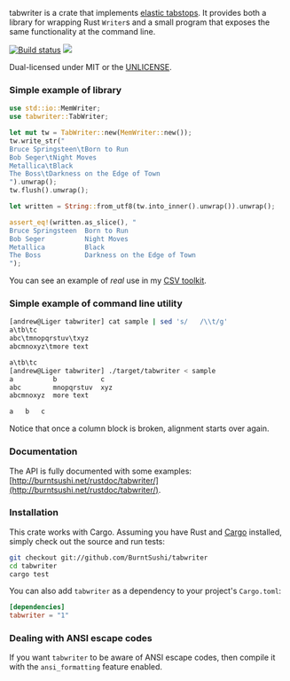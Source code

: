 tabwriter is a crate that implements
[elastic tabstops](http://nickgravgaard.com/elastictabstops/index.html). It
provides both a library for wrapping Rust `Writer`s and a small program that
exposes the same functionality at the command line.

[![Build status](https://api.travis-ci.org/BurntSushi/tabwriter.png)](https://travis-ci.org/BurntSushi/tabwriter)
[![](http://meritbadge.herokuapp.com/tabwriter)](https://crates.io/crates/tabwriter)

Dual-licensed under MIT or the [UNLICENSE](http://unlicense.org).


### Simple example of library

```rust
use std::io::MemWriter;
use tabwriter::TabWriter;

let mut tw = TabWriter::new(MemWriter::new());
tw.write_str("
Bruce Springsteen\tBorn to Run
Bob Seger\tNight Moves
Metallica\tBlack
The Boss\tDarkness on the Edge of Town
").unwrap();
tw.flush().unwrap();

let written = String::from_utf8(tw.into_inner().unwrap()).unwrap();

assert_eq!(written.as_slice(), "
Bruce Springsteen  Born to Run
Bob Seger          Night Moves
Metallica          Black
The Boss           Darkness on the Edge of Town
");
```

You can see an example of *real* use in my
[CSV toolkit](https://github.com/BurntSushi/xcsv/blob/master/src/table.rs#L37-L40).


### Simple example of command line utility

```bash
[andrew@Liger tabwriter] cat sample | sed 's/   /\\t/g'
a\tb\tc
abc\tmnopqrstuv\txyz
abcmnoxyz\tmore text

a\tb\tc
[andrew@Liger tabwriter] ./target/tabwriter < sample
a          b           c
abc        mnopqrstuv  xyz
abcmnoxyz  more text

a   b   c
```

Notice that once a column block is broken, alignment starts over again.


### Documentation

The API is fully documented with some examples:
[http://burntsushi.net/rustdoc/tabwriter/](http://burntsushi.net/rustdoc/tabwriter/).


### Installation

This crate works with Cargo. Assuming you have Rust and
[Cargo](http://crates.io/) installed, simply check out the source and run
tests:

```bash
git checkout git://github.com/BurntSushi/tabwriter
cd tabwriter
cargo test
```

You can also add `tabwriter` as a dependency to your project's `Cargo.toml`:

```toml
[dependencies]
tabwriter = "1"
```


### Dealing with ANSI escape codes

If you want `tabwriter` to be aware of ANSI escape codes, then compile it with
the `ansi_formatting` feature enabled.
